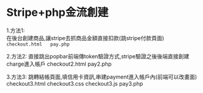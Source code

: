 # Stripe+php金流創建

1.方法1:  
在後台創建商品,讓stripe去抓商品金額直接扣款(跳stripe付款頁面)  
`checkout.html  
pay.php`

2.方法2:
直接跳出popbar前端傳token驗證方式,stripe驗證之後後端直接創建charge進入帳戶
checkout2.html
pay2.php

3.方法3:
跳轉結帳頁面,填信用卡資訊,串建payment進入帳戶內(前端可以改畫面)
checkout3.html
checkout3.css
checkout3.js
pay3.php

